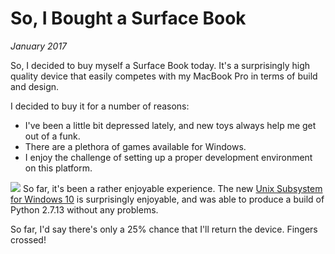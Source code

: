 # So, I Bought a Surface Book
*January 2017*





  So, I decided to buy myself a Surface Book today. It's a surprisingly high quality device that easily competes with my MacBook Pro in terms of build and design.

 I decided to buy it for a number of reasons:

 * I've been a little bit depressed lately, and new toys always help me get out of a funk.
* There are a plethora of games available for Windows.
* I enjoy the challenge of setting up a proper development environment on this platform.

 ![](http://images.squarespace-cdn.com/content/v1/665498111876725f7613f1e6/1719666479919-D5W9X92XPRZ8K166RIUY/4a7ef-663ca-image-asset.png)   So far, it's been a rather enjoyable experience. The new [Unix Subsystem for Windows 10](https://msdn.microsoft.com/en-us/commandline/wsl/install_guide) is surprisingly enjoyable, and was able to produce a build of Python 2\.7\.13 without any problems. 

 So far, I'd say there's only a 25% chance that I'll return the device. Fingers crossed!
